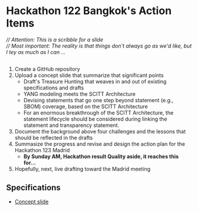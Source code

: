 # Hackathon 122 Bangkok's Action Items

_// Attention: This is a scribble for a slide_  
_// Most important: The reality is that things don't always go as we'd like, but I tey as much as I can ..._  

## 

 1. Create a GitHub repository
 2. Upload a concept slide that summarize that significant points
    - Draft's Treasure Hunting that weaves in and out of existing specifications and drafts
    - YANG modeling meets the SCITT Architecture
    - Devising statements that go one step beyond statement (e.g., SBOM) coverage, based on the SCITT Architecture
    - For an enormous breakthrough of the SCITT Architecture, the statement lifecycle should be considered during linking the statement and transparency statement.
 3. Document the background above four challenges and the lessons that should be reflected in the drafts
 4. Summasize the progress and revise and design the action plan for the Hackathon 123 Madrid  
    - **By Sunday AM, Hackathon result Quality aside, it reaches this for...**  
 5. Hopefully, next, live drafting toward the Madrid meeting

 ## Specifications
  - [Concept slide](./draft-proposal-keyconcept-aoki_beta.pdf)